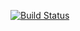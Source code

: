 [![Build Status](https://secure.travis-ci.org/brianloveswords/hyde-sql.png)](http://travis-ci.org/brianloveswords/hyde-sql)
